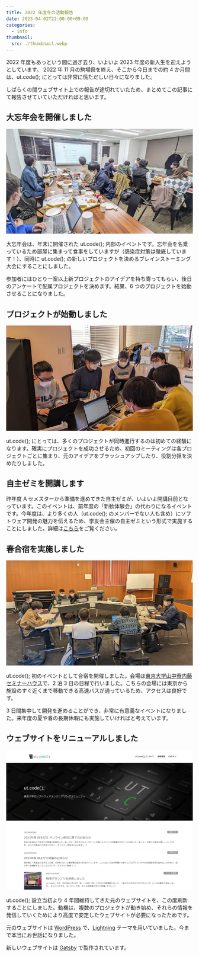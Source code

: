 ```yaml
---
title: 2022 年度冬の活動報告
date: 2023-04-02T22:00:00+09:00
categories:
  - info
thumbnail:
  src: ./thumbnail.webp
---
```


2022 年度もあっという間に過ぎ去り、いよいよ 2023 年度の新入生を迎えようとしています。
2022 年 11 月の駒場祭を終え、そこから今日までの約 4 か月間は、ut.code(); にとっては非常に慌ただしい日々になりました。

しばらくの間ウェブサイト上での報告が途切れていたため、まとめてこの記事にて報告させていていただければと思います。

## 大忘年会を開催しました

![大忘年会の様子](./end-of-year-party.webp)

大忘年会は、年末に開催された ut.code(); 内部のイベントです。忘年会を名乗っているため部屋に集まって食事をしていますが（感染症対策は徹底しています！）、同時に ut.code(); の新しいプロジェクトを決めるブレインストーミング大会にすることにしました。

参加者にはひとり一案以上新プロジェクトのアイデアを持ち寄ってもらい、後日のアンケートで配属プロジェクトを決めます。結果、6 つのプロジェクトを始動させることになりました。

## プロジェクトが始動しました

![キックオフミーティングの様子](./project-kickoff.webp)

ut.code(); にとっては、多くのプロジェクトが同時進行するのは初めての経験になります。確実にプロジェクトを成功させるため、初回のミーティングは各プロジェクトごとに集まり、元のアイデアをブラッシュアップしたり、役割分担を決めたりしました。

## 自主ゼミを開講します

昨年度 A セメスターから準備を進めてきた自主ゼミが、いよいよ開講目前となっています。このイベントは、前年度の「新歓体験会」の代わりになるイベントです。今年度は、より多くの人（ut.code(); のメンバーでない人も含め）にソフトウェア開発の魅力を伝えるため、学友会主催の自主ゼミという形式で実施することにしました。詳細は[こちら](/articles/seminar/)をご覧ください。

## 春合宿を実施しました

![春合宿の様子](./camp.webp)

ut.code(); 初のイベントとして合宿を開催しました。会場は[東京大学山中寮内藤セミナーハウス](http://www.abreuvoir.co.jp/yamanaka/)で、2 泊 3 日の日程で行いました。こちらの会場には東京から施設のすぐ近くまで移動できる高速バスが通っているため、アクセスは良好です。

3 日間集中して開発を進めることができ、非常に有意義なイベントになりました。来年度の夏や春の長期休暇にも実施していければと考えています。

## ウェブサイトをリニューアルしました

![元のウェブサイト](./previous-website.webp)

ut.code(); 設立当初より 4 年間維持してきた元のウェブサイトを、この度刷新することにしました。動機は、複数のプロジェクトが動き始め、それらの情報を発信していくためにより高度で安定したウェブサイトが必要になったためです。

元のウェブサイトは [WordPress](https://wordpress.org/) で、[Lightning](https://lightning.vektor-inc.co.jp/) テーマを用いていました。今まで本当にお世話になりました。

新しいウェブサイトは [Gatsby](https://www.gatsbyjs.com/) で製作されています。
